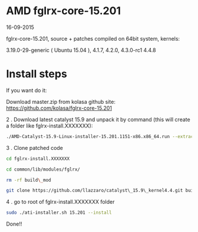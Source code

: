 AMD fglrx-core-15.201
=================

16-09-2015

fglrx-core-15.201, source + patches compiled on 64bit system, kernels:

3.19.0-29-generic ( Ubuntu 15.04 ),
4.1.7,
4.2.0,
4.3.0-rc1
4.4.8

Install steps
=================

If you want do it:

Download master.zip from kolasa github site: https://github.com/kolasa/fglrx-core-15.201

2 . Download latest catalyst 15.9 and unpack it by command (this will create a folder like fglrx-install.XXXXXXX):

```bash
./AMD-Catalyst-15.9-Linux-installer-15.201.1151-x86.x86_64.run --extract
```

3 . Clone patched code

```bash
cd fglrx-install.XXXXXXX

cd common/lib/modules/fglrx/

rm -rf build\_mod

git clone https://github.com/llazzaro/catalyst\_15.9\_kernel4.4.git build\_mod
```

4 . go to root of fglrx-install.XXXXXXX folder

```bash
sudo ./ati-installer.sh 15.201 --install
```

Done!!


